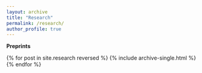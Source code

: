 ```yaml
---
layout: archive
title: "Research"
permalink: /research/
author_profile: true
---
```


**Preprints**

{% for post in site.research reversed %}
  {% include archive-single.html %}
{% endfor %}
